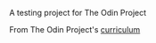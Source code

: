 A testing project for The Odin Project

From The Odin Project's [curriculum](http://www.theodinproject.com/courses/web-development-101/lessons/html-css)